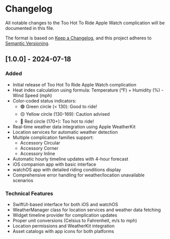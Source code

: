 # Changelog

All notable changes to the Too Hot To Ride Apple Watch complication will be documented in this file.

The format is based on [Keep a Changelog](https://keepachangelog.com/en/1.0.0/),
and this project adheres to [Semantic Versioning](https://semver.org/spec/v2.0.0.html).

## [1.0.0] - 2024-07-18

### Added
- Initial release of Too Hot To Ride Apple Watch complication
- Heat index calculation using formula: Temperature (°F) + Humidity (%) - Wind Speed (mph)
- Color-coded status indicators:
  - 🟢 Green circle (< 130): Good to ride!
  - 🟡 Yellow circle (130-169): Caution advised
  - 🔴 Red circle (170+): Too hot to ride!
- Real-time weather data integration using Apple WeatherKit
- Location services for automatic weather detection
- Multiple complication families support:
  - Accessory Circular
  - Accessory Corner
  - Accessory Inline
- Automatic hourly timeline updates with 4-hour forecast
- iOS companion app with basic interface
- watchOS app with detailed riding conditions display
- Comprehensive error handling for weather/location unavailable scenarios

### Technical Features
- SwiftUI-based interface for both iOS and watchOS
- WeatherManager class for location services and weather data fetching
- Widget timeline provider for complication updates
- Proper unit conversions (Celsius to Fahrenheit, m/s to mph)
- Location permissions and WeatherKit integration
- Asset catalogs with app icons for both platforms